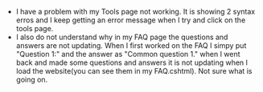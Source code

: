 - I have a problem with my Tools page not working.  It is showing 2 syntax erros and I keep getting an error message when I try and click on the tools page.
- I also do not understand why in my FAQ page the questions and answers are not updating.  When I first worked on the FAQ I simpy put "Question 1:" and the answer as "Common question 1." when I went back and made some questions and answers it is not updating when I load the website(you can see them in my FAQ.cshtml).  Not sure what is going on.
